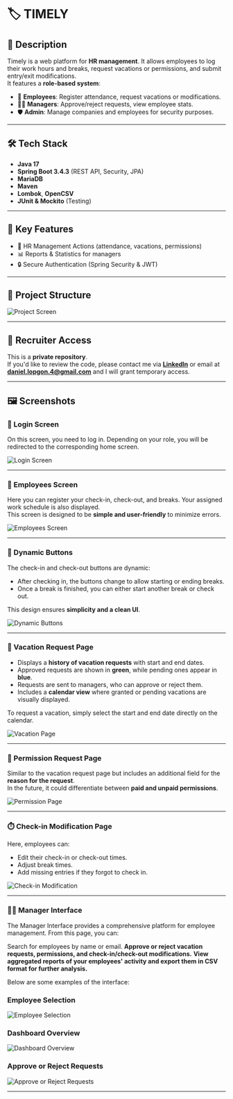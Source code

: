 # 🏷️ TIMELY

## 📌 Description  
Timely is a web platform for **HR management**. It allows employees to log their work hours and breaks, request vacations or permissions, and submit entry/exit modifications.  
It features a **role-based system**:  
- 👤 **Employees**: Register attendance, request vacations or modifications.  
- 👨‍💼 **Managers**: Approve/reject requests, view employee stats.  
- 🛡️ **Admin**: Manage companies and employees for security purposes.  

---

## 🛠️ Tech Stack  
- **Java 17**  
- **Spring Boot 3.4.3** (REST API, Security, JPA)  
- **MariaDB**  
- **Maven**  
- **Lombok**, **OpenCSV**  
- **JUnit & Mockito** (Testing)  

---

## 🚀 Key Features  
- 👥 HR Management Actions (attendance, vacations, permissions)  
- 📊 Reports & Statistics for managers  
- 🔒 Secure Authentication (Spring Security & JWT)  

---

## 📂 Project Structure  

 ![Project Screen](project.png)


---

## 🔑 Recruiter Access  

This is a **private repository**.  
If you'd like to review the code, please contact me via **[LinkedIn](https://www.linkedin.com/in/daniel-l-052731375/)** or email at **daniel.lopgon.4@gmail.com** and I will grant temporary access.  

---

## 🖼️ Screenshots

### 🔑 Login Screen  
On this screen, you need to log in. Depending on your role, you will be redirected to the corresponding home screen.  

![Login Screen](login-screen.png)

---

### 👥 Employees Screen  
Here you can register your check-in, check-out, and breaks. Your assigned work schedule is also displayed.  
This screen is designed to be **simple and user-friendly** to minimize errors.  

![Employees Screen](employees-screen.png)

---

### 🔘 Dynamic Buttons  
The check-in and check-out buttons are dynamic:  
- After checking in, the buttons change to allow starting or ending breaks.  
- Once a break is finished, you can either start another break or check out.  

This design ensures **simplicity and a clean UI**.  

![Dynamic Buttons](dynamic-buttons.png)

---

### 🌴 Vacation Request Page  
- Displays a **history of vacation requests** with start and end dates.  
- Approved requests are shown in **green**, while pending ones appear in **blue**.  
- Requests are sent to managers, who can approve or reject them.  
- Includes a **calendar view** where granted or pending vacations are visually displayed.  

To request a vacation, simply select the start and end date directly on the calendar.  

![Vacation Page](vacation-page.png)

---

### 📝 Permission Request Page  
Similar to the vacation request page but includes an additional field for the **reason for the request**.  
In the future, it could differentiate between **paid and unpaid permissions**.  

![Permission Page](permission-page.png)

---

### ⏱️ Check-in Modification Page  
Here, employees can:  
- Edit their check-in or check-out times.  
- Adjust break times.  
- Add missing entries if they forgot to check in.
  
![Check-in Modification](checkin-modification.png)

---

###  👨‍💼 Manager Interface

The Manager Interface provides a comprehensive platform for employee management.
From this page, you can:

Search for employees by name or email.
**Approve or reject vacation requests, permissions, and check-in/check-out modifications.**
**View aggregated reports of your employees' activity and export them in CSV format for further analysis.**

Below are some examples of the interface:

### Employee Selection

![Employee Selection](employee-selection.png)


### Dashboard Overview

![Dashboard Overview](dashboard-overview.png)


### Approve or Reject Requests

![Approve or Reject Requests](approve-or-reject-requests.png)

---


